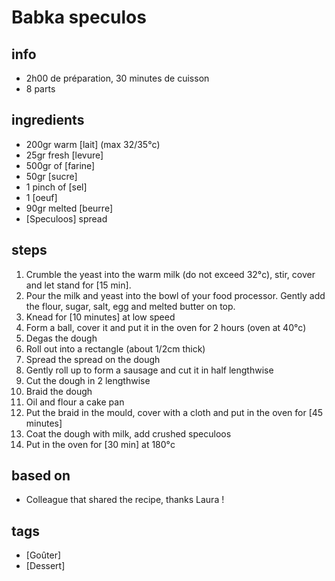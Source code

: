 # Babka speculos

## info  
* 2h00 de préparation, 30 minutes de cuisson
* 8 parts

## ingredients
* 200gr warm [lait] (max 32/35°c)
* 25gr fresh [levure]
* 500gr of [farine]
* 50gr [sucre]
* 1 pinch of [sel]
* 1 [oeuf]
* 90gr melted [beurre]
* [Speculoos] spread

## steps  
1. Crumble the yeast into the warm milk (do not exceed 32°c), stir, cover and let stand for [15 min].
2. Pour the milk and yeast into the bowl of your food processor. Gently add the flour, sugar, salt, egg and melted butter on top.
3. Knead for [10 minutes] at low speed
4. Form a ball, cover it and put it in the oven for 2 hours (oven at 40°c)
5. Degas the dough
6. Roll out into a rectangle (about 1/2cm thick)
7. Spread the spread on the dough
8. Gently roll up to form a sausage and cut it in half lengthwise
9. Cut the dough in 2 lengthwise
10. Braid the dough
11. Oil and flour a cake pan
12. Put the braid in the mould, cover with a cloth and put in the oven for [45 minutes]
13. Coat the dough with milk, add crushed speculoos
14. Put in the oven for [30 min] at 180°c

## based on  
* Colleague that shared the recipe, thanks Laura !

## tags
* [Goûter]
* [Dessert]